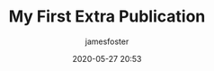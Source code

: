 ---
title: "My First Extra Publication"
layout: post
date: 2020-05-27 20:53
image: /assets/images/profile-tay.jpg
headerImage: false
tag:
- markdown
- components
- extra
category: blog
author: jamesfoster
description: Markdown summary with different options
---